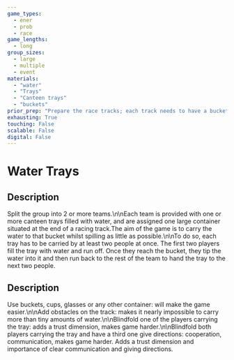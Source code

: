 ```yaml
---
game_types:
  - ener
  - prob
  - race
game_lengths:
  - long
group_sizes:
  - large
  - multiple
  - event
materials:
  - "water"
  - "Trays"
  - "Canteen trays"
  - "buckets"
prior_prep: "Prepare the race tracks; each track needs to have a bucket or similar at the end of it.\n\nAlso, each team should be provided with a decent amount of trays and there should be a possibility to easily refill the trays with water."
exhausting: True
touching: False
scalable: False
digital: False
---
```

# Water Trays

## Description
Split the group into 2 or more teams.\n\nEach team is provided with one or more canteen trays filled with water, and are assigned one large container situated at the end of a racing track.The aim of the game is to carry the water to that bucket whilst spilling as little as possible.\n\nTo do so, each tray has to be carried by at least two people at once. The first two players fill the tray with water and run off. Once they reach the bucket, they tip the water into it and then run back to the rest of the team to hand the tray to the next two people.

## Description
Use buckets, cups, glasses or any other container: will make the game easier.\n\nAdd obstacles on the track: makes it nearly impossible to carry more than tiny amounts of water.\n\nBlindfold one of the players carrying the tray: adds a trust dimension, makes game harder.\n\nBlindfold both players carrying the tray and have a third one give directions: cooperation, communication, makes game harder. Adds a trust dimension and importance of clear communication and giving directions.

